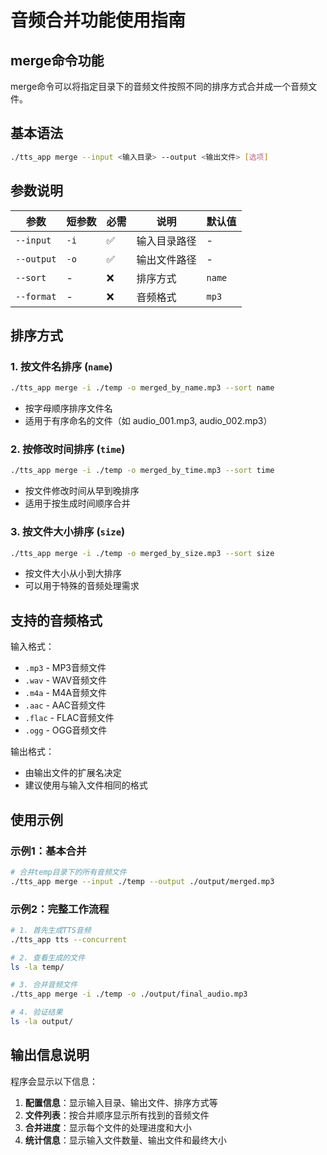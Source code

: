 # 音频合并功能使用指南

## merge命令功能

merge命令可以将指定目录下的音频文件按照不同的排序方式合并成一个音频文件。

## 基本语法

```bash
./tts_app merge --input <输入目录> --output <输出文件> [选项]
```

## 参数说明

| 参数 | 短参数 | 必需 | 说明 | 默认值 |
|------|--------|------|------|--------|
| `--input` | `-i` | ✅ | 输入目录路径 | - |
| `--output` | `-o` | ✅ | 输出文件路径 | - |
| `--sort` | - | ❌ | 排序方式 | `name` |
| `--format` | - | ❌ | 音频格式 | `mp3` |

## 排序方式

### 1. 按文件名排序 (`name`)
```bash
./tts_app merge -i ./temp -o merged_by_name.mp3 --sort name
```
- 按字母顺序排序文件名
- 适用于有序命名的文件（如 audio_001.mp3, audio_002.mp3）

### 2. 按修改时间排序 (`time`)
```bash
./tts_app merge -i ./temp -o merged_by_time.mp3 --sort time
```
- 按文件修改时间从早到晚排序
- 适用于按生成时间顺序合并

### 3. 按文件大小排序 (`size`)
```bash
./tts_app merge -i ./temp -o merged_by_size.mp3 --sort size
```
- 按文件大小从小到大排序
- 可以用于特殊的音频处理需求

## 支持的音频格式

输入格式：
- `.mp3` - MP3音频文件
- `.wav` - WAV音频文件  
- `.m4a` - M4A音频文件
- `.aac` - AAC音频文件
- `.flac` - FLAC音频文件
- `.ogg` - OGG音频文件

输出格式：
- 由输出文件的扩展名决定
- 建议使用与输入文件相同的格式

## 使用示例

### 示例1：基本合并
```bash
# 合并temp目录下的所有音频文件
./tts_app merge --input ./temp --output ./output/merged.mp3
```

### 示例2：完整工作流程
```bash
# 1. 首先生成TTS音频
./tts_app tts --concurrent

# 2. 查看生成的文件
ls -la temp/

# 3. 合并音频文件
./tts_app merge -i ./temp -o ./output/final_audio.mp3

# 4. 验证结果
ls -la output/
```

## 输出信息说明

程序会显示以下信息：

1. **配置信息**：显示输入目录、输出文件、排序方式等
2. **文件列表**：按合并顺序显示所有找到的音频文件
3. **合并进度**：显示每个文件的处理进度和大小
4. **统计信息**：显示输入文件数量、输出文件和最终大小
